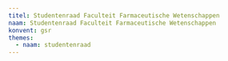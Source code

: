 ```yaml
---
titel: Studentenraad Faculteit Farmaceutische Wetenschappen
naam: Studentenraad Faculteit Farmaceutische Wetenschappen
konvent: gsr
themes:
  - naam: studentenraad
---
```

